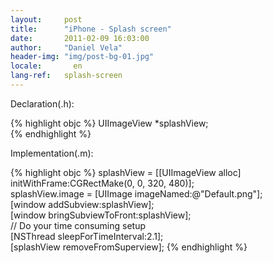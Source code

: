 ```yaml
---
layout:     post
title:      "iPhone - Splash screen"
date:       2011-02-09 16:03:00
author:     "Daniel Vela"
header-img: "img/post-bg-01.jpg"
locale:       en
lang-ref:   splash-screen
---
```


Declaration(.h):

{% highlight objc %}
UIImageView *splashView;  
{% endhighlight %}

Implementation(.m):

{% highlight objc %}
splashView = [[UIImageView alloc] initWithFrame:CGRectMake(0, 0, 320, 480)];  
splashView.image = [UIImage imageNamed:@"Default.png"];  
[window addSubview:splashView];  
[window bringSubviewToFront:splashView];  
// Do your time consuming setup  
[NSThread sleepForTimeInterval:2.1];  
[splashView removeFromSuperview];
{% endhighlight %}